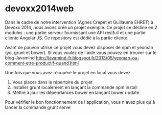 devoxx2014web
=============
Dans le cadre de notre intervention (Agnes Crepet et Guillaume EHRET) à Devoxx 2014, nous avons créé un projet exemple. Ce projet ce décline en 2 modules : une partie serveur fournissant une API restfull et une partie cliente Angular JS. 
Ce repository est dédié à la partie cliente. 

Avant de pouvoir utilisé ce projet vous devez disposer de npm et yeoman (yo, grunt et bower). Si vous voulez de l'aide vous pouvez en trouver sur le blog Javamind http://javamind-fr.blogspot.fr/2013/05/yeoman-ou-comment-etre-productif-quand.html

Une fois que vous avez récupéré le projet en local vous devez 
1. Vous placer dans le répertoire du projet
2. Installer grunt localement en lançant la commande npm install
3. Mettre à jour les dépendances bower en lançant bower update

Pour vérifier le bon fonctionnement de l'application, vous n'avez plus qu'à lancer la commande grunt serve
